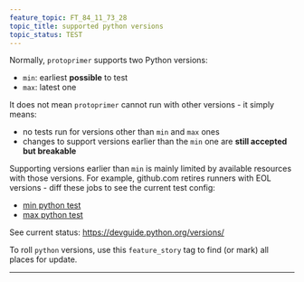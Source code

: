 ```yaml
---
feature_topic: FT_84_11_73_28
topic_title: supported python versions
topic_status: TEST
---
```


Normally, `protoprimer` supports two Python versions:
*   `min`: earliest **possible** to test
*   `max`: latest one

It does not mean `protoprimer` cannot run with other versions - it simply means:
*   no tests run for versions other than `min` and `max` ones
*   changes to support versions earlier than the `min` one are **still accepted but breakable**

Supporting versions earlier than `min` is mainly limited by available resources with those versions.
For example, github.com retires runners with EOL versions - diff these jobs to see the current test config:
*   [min python test][min_python_test]
*   [max python test][max_python_test]

See current status:
https://devguide.python.org/versions/

To roll `python` versions, use this `feature_story` tag to find (or mark) all places for update.

---

[min_python_test]: ../../.github/workflows/test_3.7.yaml
[max_python_test]: ../../.github/workflows/test_3.14.yaml
